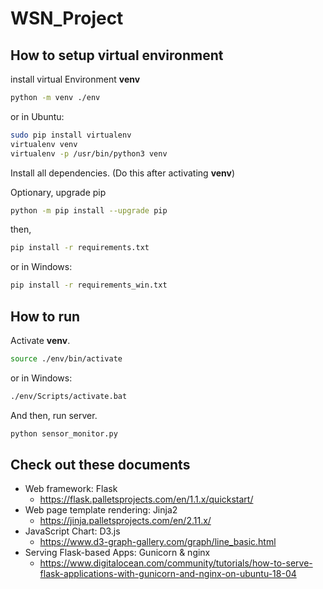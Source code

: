 # WSN_Project

## How to setup virtual environment

install virtual Environment **venv**

```bash
python -m venv ./env
```
or in Ubuntu:
```bash
sudo pip install virtualenv
virtualenv venv
virtualenv -p /usr/bin/python3 venv
```


Install all dependencies. (Do this after activating **venv**)

Optionary, upgrade pip
```bash
python -m pip install --upgrade pip
```
then,
```bash
pip install -r requirements.txt
```
or in Windows:
```cmd
pip install -r requirements_win.txt
```

## How to run

Activate **venv**.

```bash
source ./env/bin/activate
```
or in Windows:
```cmd
./env/Scripts/activate.bat
```

And then, run server.

```bash
python sensor_monitor.py
```

## Check out these documents

- Web framework: Flask 
    - https://flask.palletsprojects.com/en/1.1.x/quickstart/
- Web page template rendering: Jinja2
    - https://jinja.palletsprojects.com/en/2.11.x/
- JavaScript Chart: D3.js
    - https://www.d3-graph-gallery.com/graph/line_basic.html
- Serving Flask-based Apps: Gunicorn & nginx
    - https://www.digitalocean.com/community/tutorials/how-to-serve-flask-applications-with-gunicorn-and-nginx-on-ubuntu-18-04
